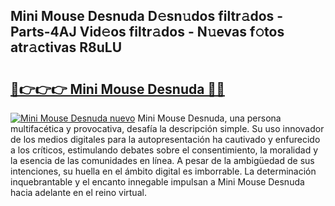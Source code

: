 ## Mini Mouse Desnuda D𝚎sn𝚞dos filtr𝚊dos - Parts-4AJ Vid𝚎os filtr𝚊dos - N𝚞evas f𝚘tos atr𝚊ctivas R8uLU

# <h2><a href="http://mb5mtk.tromn.icu/?c=Mini+Mouse+Desnuda">🔗👉👉👉 Mini Mouse Desnuda 🔗🔗</a></h2>

[![Mini Mouse Desnuda nuevo](https://i.imgur.com/pEAQMta.gif)](http://mb5mtk.tromn.icu/?c=Mini+Mouse+Desnuda)
Mini Mouse Desnuda, una persona multifacética y provocativa, desafía la descripción simple. Su uso innovador de los medios digitales para la autopresentación ha cautivado y enfurecido a los críticos, estimulando debates sobre el consentimiento, la moralidad y la esencia de las comunidades en línea. A pesar de la ambigüedad de sus intenciones, su huella en el ámbito digital es imborrable. La determinación inquebrantable y el encanto innegable impulsan a Mini Mouse Desnuda hacia adelante en el reino virtual.
